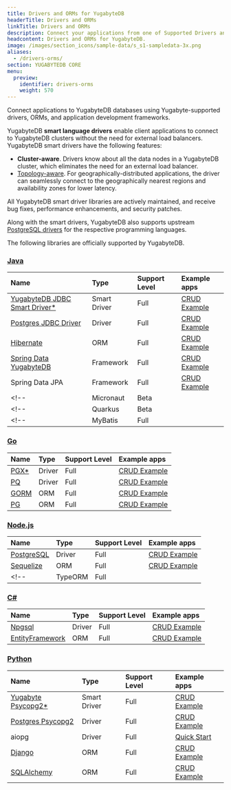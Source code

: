 ```yaml
---
title: Drivers and ORMs for YugabyteDB
headerTitle: Drivers and ORMs
linkTitle: Drivers and ORMs
description: Connect your applications from one of Supported Drivers and ORMs
headcontent: Drivers and ORMs for YugabyteDB.
image: /images/section_icons/sample-data/s_s1-sampledata-3x.png
aliases:
  - /drivers-orms/
section: YUGABYTEDB CORE
menu:
  preview:
    identifier: drivers-orms
    weight: 570
---
```


Connect applications to YugabyteDB databases using Yugabyte-supported drivers, ORMs, and application development frameworks.

YugabyteDB <b>smart language drivers</b> enable client applications to connect to YugabyteDB clusters without the need for external load balancers. YugabyteDB smart drivers have the following features:

- <b>Cluster-aware</b>. Drivers know about all the data nodes in a YugabyteDB cluster, which eliminates the need for an external load balancer.
- [Topology-aware](/preview/deploy/multi-dc/). For geographically-distributed applications, the driver can seamlessly connect to the geographically nearest regions and availability zones for lower latency.

All YugabyteDB smart driver libraries are actively maintained, and receive bug fixes, performance enhancements, and security patches.

Along with the smart drivers, YugabyteDB also supports upstream [PostgreSQL drivers](https://www.postgresql.org/download/products/2-drivers-and-interfaces/) for the respective programming languages.

The following libraries are officially supported by YugabyteDB.

### [Java](java/)

| Name | Type | Support Level | Example apps |
| :--------- | :--- |:------------- | :----------- |
| [YugabyteDB JDBC Smart Driver*](java/yugabyte-jdbc) | Smart Driver | Full | [CRUD Example](java/yugabyte-jdbc) |
| [Postgres JDBC Driver](java/postgres-jdbc) | Driver | Full | [CRUD Example](java/postgres-jdbc)  |
| [Hibernate](java/hibernate) | ORM | Full | [CRUD Example](java/hibernate/#step-1-add-the-hibernate-orm-dependency) |
| [Spring Data YugabyteDB](/preview/integrations/spring-framework/sdyb/) | Framework | Full | [CRUD Example](/preview/integrations/spring-framework/sdyb/#examples) |
| Spring Data JPA | Framework | Full | [CRUD Example](/preview/quick-start/build-apps/java/ysql-spring-data/)|
<!-- | Micronaut | Beta |  | -->
<!-- | Quarkus | Beta |  | -->
<!-- | MyBatis | Full |  | -->

### [Go](go/)

| Name | Type | Support Level | Example apps |
| :--- | :--- | :------------ | :----------- |
| [PGX*](go/pgx/) | Driver | Full | [CRUD Example](go/pgx) |
| [PQ](go/pq) | Driver | Full | [CRUD Example](go/pq)|
| [GORM](go/gorm/) | ORM | Full | [CRUD Example](go/gorm)|
| [PG](go/pg) | ORM| Full | [CRUD Example](go/pg) |

### [Node.js](nodejs/)

| Name | Type | Support Level | Example apps |
| :--- | :--- | :------------ | :----------- |
| [PostgreSQL](nodejs/postgres-node-driver) | Driver | Full |  [CRUD Example](nodejs/postgres-node-driver) |
| [Sequelize](nodejs/sequelize) | ORM | Full |  [CRUD Example](nodejs/sequelize)|
<!-- | TypeORM | Full |   | -->

<!-- ### App Framework Support

| Framework | Support Level | Example apps |
| :--------- | :------------ | :----------- |
| Reactjs | Full |  |
| Nextjs | Full | | -->

### [C#](csharp/)

| Name | Type | Support Level | Example apps |
| :--- | :--- | :------------ | :----------- |
| [Npgsql](csharp/postgres-npgsql) | Driver | Full | [CRUD Example](csharp/postgres-npgsql) |
| [EntityFramework](csharp/entityframework) | ORM | Full | [CRUD Example](csharp/entityframework) |

### [Python](python/)

| Name | Type | Support Level | Example apps |
| :--- | :--- | :------------ | :----------- |
| [Yugabyte Psycopg2*](python/yugabyte-psycopg2) | Smart Driver | Full | [CRUD Example](python/yugabyte-psycopg2)|
| [Postgres Psycopg2](python/postgres-psycopg2/) | Driver | Full | [CRUD Example](python/postgres-psycopg2/) |
| aiopg | Driver | Full | [Quick Start](/preview/quick-start/build-apps/python/ysql-aiopg) |
| [Django](python/django) | ORM | Full | [CRUD Example](python/django) |
| [SQLAlchemy](python/sqlalchemy) | ORM | Full | [CRUD Example](python/sqlalchemy) |

<!--
## [Ruby](ruby/)

| Driver/ORM | Support Level | Example apps |
| :--------- | :------------ | :----------- |

## [C](c/)

| Driver/ORM | Support Level | Example apps |
| :--------- | :------------ | :----------- |

## [C++](cpp/)

| Driver/ORM | Support Level | Example apps |
| :--------- | :------------ | :----------- |

## [PHP](php/)

| Driver/ORM | Support Level | Example apps |
| :--------- | :------------ | :----------- |

## [RUST](rust/)

| Driver/ORM | Support Level | Example apps |
| :--------- | :------------ | :----------- |
-->

<!--
<div class="row">

  <div class="col-12 col-md-6 col-lg-12 col-xl-6">
  <a class="section-link icon-offset" href="java/">
    <div class="head">
      <div class="icon">
        <i class="icon-java"></i>
      </div>
      <div class="title">Java</div>
    </div>
    <div class="body">
      Java Client Drivers, ORMs and Frameworks.
    </div>
  </a>
</div>

 <div class="col-12 col-md-6 col-lg-12 col-xl-6">
  <a class="section-link icon-offset" href="nodejs/">
    <div class="head">
      <div class="icon">
        <i class="icon-nodejs"></i>
      </div>
      <div class="title">NodeJS</div>
    </div>
    <div class="body">
      NodeJS Client Drivers, ORMs and Frameworks.
    </div>
  </a>
</div>

<div class="col-12 col-md-6 col-lg-12 col-xl-6">
  <a class="section-link icon-offset" href="golang/">
    <div class="head">
      <div class="icon">
        <i class="icon-go"></i>
      </div>
      <div class="title">Go</div>
    </div>
    <div class="body">
      Golang Client Drivers, ORMs and Frameworks.
    </div>
  </a>
</div>

<div class="col-12 col-md-6 col-lg-12 col-xl-6">
  <a class="section-link icon-offset" href="python/">
    <div class="head">
      <div class="icon">
        <i class="icon-python"></i>
      </div>
      <div class="title">Python</div>
    </div>
    <div class="body">
      Python Client Drivers, ORMs and Frameworks.
    </div>
  </a>
</div>

<div class="col-12 col-md-6 col-lg-12 col-xl-6">
  <a class="section-link icon-offset" href="ruby/">
    <div class="head">
      <div class="icon">
        <i class="icon-ruby"></i>
      </div>
      <div class="title">Ruby</div>
    </div>
    <div class="body">
      Ruby Client Drivers, ORMs and Frameworks.
    </div>
  </a>
</div>

<div class="col-12 col-md-6 col-lg-12 col-xl-6">
  <a class="section-link icon-offset" href="csharp/">
    <div class="head">
      <div class="icon">
        <i class="icon-csharp"></i>
      </div>
      <div class="title">C#</div>
    </div>
    <div class="body">
      C# Client Drivers, ORMs and Frameworks.
    </div>
  </a>
</div>

 <div class="col-12 col-md-6 col-lg-12 col-xl-6">
  <a class="section-link icon-offset" href="php/ysql/">
    <div class="head">
      <div class="icon">
        <i class="icon-php"></i>
      </div>
      <div class="title">PHP</div>
    </div>
    <div class="body">
      Build applications using PHP.
    </div>
  </a>
</div>

<div class="col-12 col-md-6 col-lg-12 col-xl-6">
  <a class="section-link icon-offset" href="cpp/ysql/">
    <div class="head">
      <div class="icon">
        <i class="icon-cplusplus"></i>
      </div>
      <div class="title">C++</div>
    </div>
    <div class="body">
      Build applications using C++.
    </div>
  </a>
</div>

<div class="col-12 col-md-6 col-lg-12 col-xl-6">
  <a class="section-link icon-offset" href="c/ysql/">
    <div class="head">
      <div class="icon">
        <i class="icon-c"></i>
      </div>
      <div class="title">C</div>
    </div>
    <div class="body">
      Build applications using C.
    </div>
  </a>
</div>

<div class="col-12 col-md-6 col-lg-12 col-xl-6">
  <a class="section-link icon-offset" href="scala/ycql/">
    <div class="head">
      <div class="icon">
        <i class="icon-scala"></i>
      </div>
      <div class="title">Scala</div>
    </div>
    <div class="body">
      Build applications using Scala.
    </div>
  </a>
</div> -->

</div>
